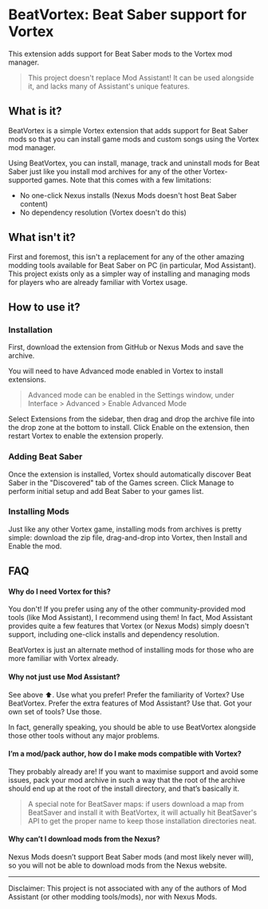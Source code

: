 # BeatVortex: Beat Saber support for Vortex

This extension adds support for Beat Saber mods to the Vortex mod manager.

> This project doesn't replace Mod Assistant! It can be used alongside it, and lacks many of Assistant's unique features.

## What is it?

BeatVortex is a simple Vortex extension that adds support for Beat Saber mods so that you can install game mods and custom songs using the Vortex mod manager.

Using BeatVortex, you can install, manage, track and uninstall mods for Beat Saber just like you install mod archives for any of the other Vortex-supported games. Note that this comes with a few limitations:

- No one-click Nexus installs (Nexus Mods doesn't host Beat Saber content)
- No dependency resolution (Vortex doesn't do this)

## What isn't it?

First and foremost, this isn't a replacement for any of the other amazing modding tools available for Beat Saber on PC (in particular, Mod Assistant). This project exists only as a simpler way of installing and managing mods for players who are already familiar with Vortex usage.

## How to use it?

### Installation

First, download the extension from GitHub or Nexus Mods and save the archive.

You will need to have Advanced mode enabled in Vortex to install extensions.

> Advanced mode can be enabled in the Settings window, under Interface > Advanced > Enable Advanced Mode

Select Extensions from the sidebar, then drag and drop the archive file into the drop zone at the bottom to install. Click Enable on the extension, then restart Vortex to enable the extension properly.

### Adding Beat Saber

Once the extension is installed, Vortex should automatically discover Beat Saber in the "Discovered" tab of the Games screen. Click Manage to perform initial setup and add Beat Saber to your games list.

### Installing Mods

Just like any other Vortex game, installing mods from archives is pretty simple: download the zip file, drag-and-drop into Vortex, then Install and Enable the mod.

## FAQ

#### Why do I need Vortex for this?

You don't! If you prefer using any of the other community-provided mod tools (like Mod Assistant), I recommend using them! In fact, Mod Assistant provides quite a few features that Vortex (or Nexus Mods) simply doesn't support, including one-click installs and dependency resolution.

BeatVortex is just an alternate method of installing mods for those who are more familiar with Vortex already.

#### Why not just use Mod Assistant?

See above ⬆. Use what you prefer! Prefer the familiarity of Vortex? Use BeatVortex. Prefer the extra features of Mod Assistant? Use that. Got your own set of tools? Use those.

In fact, generally speaking, you should be able to use BeatVortex alongside those other tools without any major problems.

#### I’m a mod/pack author, how do I make mods compatible with Vortex?

They probably already are! If you want to maximise support and avoid some issues, pack your mod archive in such a way that the root of the archive should end up at the root of the install directory, and that’s basically it.

> A special note for BeatSaver maps: if users download a map from BeatSaver and install it with BeatVortex, it will actually hit BeatSaver's API to get the proper name to keep those installation directories neat.

#### Why can’t I download mods from the Nexus?

Nexus Mods doesn’t support Beat Saber mods (and most likely never will), so you will not be able to download mods from the Nexus website.

---

Disclaimer: This project is not associated with any of the authors of Mod Assistant (or other modding tools/mods), nor with Nexus Mods.